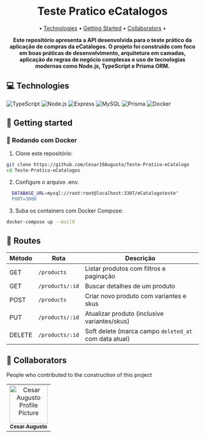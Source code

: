 
<h1 align="center" style="font-weight: bold;">Teste Pratico eCatalogos</h1>

<p align="center">
 • <a href="#tech">Technologies</a> • 
 <a href="#started">Getting Started</a> • 
 <a href="#colab">Collaborators</a> •
</p>

<p align="center">
    <b>Este repositório apresenta a API desenvolvida para o teste prático da aplicação de compras da eCatálogos. O projeto foi construído com foco em boas práticas de desenvolvimento, arquitetura em camadas, aplicação de regras de negócio complexas e uso de tecnologias modernas como Node.js, TypeScript e Prisma ORM.</b>
</p>
<!--
<p align="center">
     <a href="https://teste-pratico-tropa-digital.vercel.app/login">📱 Visit this Project</a>
</p>
-->
<!--
<h2 id="layout">🎨 Layout</h2>
<p align="center"> 
    <img src="../.github/example.png" alt="Image Example" width="400px">
    <img src="../.github/example.png" alt="Image Example" width="400px">
</p>
-->

<h2 id="technologies">💻 Technologies</h2>

![TypeScript](https://img.shields.io/badge/typescript-%23007ACC.svg?style=for-the-badge&logo=typescript&logoColor=white)
![Node.js](https://img.shields.io/badge/node.js-%2343853D.svg?style=for-the-badge&logo=node.js&logoColor=white)
![Express](https://img.shields.io/badge/express.js-%23404d59.svg?style=for-the-badge&logo=express&logoColor=white)
![MySQL](https://img.shields.io/badge/mysql-%2300f.svg?style=for-the-badge&logo=mysql&logoColor=white)
![Prisma](https://img.shields.io/badge/prisma-%23000000.svg?style=for-the-badge&logo=prisma&logoColor=white)
![Docker](https://img.shields.io/badge/docker-%230db7ed.svg?style=for-the-badge&logo=docker&logoColor=white)

<h2 id="started">🚀 Getting started</h2>

### 🧪 Rodando com Docker

1. Clone este repositório:
```bash
git clone https://github.com/Cesar19Augusto/Teste-Pratico-eCatalogo
cd Teste-Pratico-eCatalogos
```
2. Configure o arquivo .env.
 ```bash
   DATABASE_URL=mysql://root:root@localhost:3307/eCatalogoteste"
   PORT=3000
```
3. Suba os containers com Docker Compose:
```bash
docker-compose up --build
```
<h2 id="routes">📌 Routes</h2>

| Método | Rota            | Descrição                                             |
| ------ | --------------- | ----------------------------------------------------- |
| GET    | `/products`     | Listar produtos com filtros e paginação               |
| GET    | `/products/:id` | Buscar detalhes de um produto                         |
| POST   | `/products`     | Criar novo produto com variantes e skus               |
| PUT    | `/products/:id` | Atualizar produto (inclusive variantes/skus)          |
| DELETE | `/products/:id` | Soft delete (marca campo `deleted_at` com data atual) |

<h2 id="colab">🤝 Collaborators</h2>

People who contributed to the construction of this project

<table>
  <tr>
    <td align="center">
      <a href="https://www.linkedin.com/in/cesaraugusto875/">
        <img src="https://avatars.githubusercontent.com/u/79229452?s=400&u=76bc95ac47e156acc7c339a7c3f981211c259df5&v=4;" width="100px;" alt="Cesar Augusto Profile Picture"/><br>
        <sub>
          <b>Cesar Augusto</b>
        </sub>
      </a>
    </td>
  </tr>
</table>


